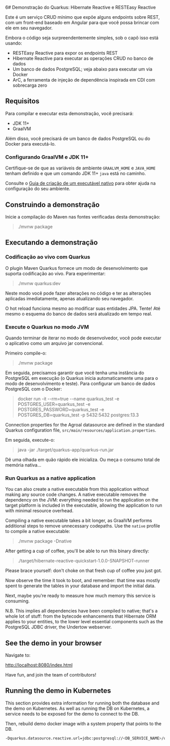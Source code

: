 6# Demonstração do Quarkus: Hibernate Reactive e RESTEasy Reactive

Este é um serviço CRUD mínimo que expõe alguns endpoints sobre REST, 
com um front-end baseado em Angular para que você possa brincar com ele em seu navegador.

Embora o código seja surpreendentemente simples, sob o capô isso está usando:
 - RESTEasy Reactive para expor os endpoints REST
  - Hibernate Reactive para executar as operações CRUD no banco de dados
  - Um banco de dados PostgreSQL; veja abaixo para executar um via Docker
  - ArC, a ferramenta de injeção de dependência inspirada em CDI com sobrecarga zero

## Requisitos

Para compilar e executar esta demonstração, você precisará:

- JDK 11+
- GraalVM

Além disso, você precisará de um banco de dados PostgreSQL ou do Docker para executá-lo.

### Configurando GraalVM e JDK 11+

Certifique-se de que as variáveis de ambiente `GRAALVM_HOME` e `JAVA_HOME` tenham
definido e que um comando JDK 11+ `java` está no caminho.

Consulte o [Guia de criação de um executável nativo](https://quarkus.io/guides/building-native-image)
para obter ajuda na configuração do seu ambiente.

## Construindo a demonstração

Inicie a compilação do Maven nas fontes verificadas desta demonstração:

> ./mvnw package

## Executando a demonstração

### Codificação ao vivo com Quarkus

O plugin Maven Quarkus fornece um modo de desenvolvimento que suporta
codificação ao vivo. Para experimentar:

> ./mvnw quarkus:dev

Neste modo você pode fazer alterações no código e ter as alterações aplicadas imediatamente, apenas atualizando seu navegador.

O hot reload funciona mesmo ao modificar suas entidades JPA.
Tente! Até mesmo o esquema do banco de dados será atualizado em tempo real.

### Execute o Quarkus no modo JVM

Quando terminar de iterar no modo de desenvolvedor, você pode executar o aplicativo como um
arquivo jar convencional.

Primeiro compile-o:

> ./mvnw package

Em seguida, precisamos garantir que você tenha uma instância do PostgreSQL em execução (o Quarkus inicia automaticamente uma para o modo de desenvolvimento e teste). Para configurar um banco de dados PostgreSQL com o Docker:

> docker run -it --rm=true --name quarkus_test -e POSTGRES_USER=quarkus_test -e POSTGRES_PASSWORD=quarkus_test -e POSTGRES_DB=quarkus_test -p 5432:5432 postgres:13.3

Connection properties for the Agroal datasource are defined in the standard Quarkus configuration file,
`src/main/resources/application.properties`.

Em seguida, execute-o:

> java -jar ./target/quarkus-app/quarkus-run.jar

Dê uma olhada em quão rápido ele inicializa.
Ou meça o consumo total de memória nativa...

### Run Quarkus as a native application

You can also create a native executable from this application without making any
source code changes. A native executable removes the dependency on the JVM:
everything needed to run the application on the target platform is included in
the executable, allowing the application to run with minimal resource overhead.

Compiling a native executable takes a bit longer, as GraalVM performs additional
steps to remove unnecessary codepaths. Use the  `native` profile to compile a
native executable:

> ./mvnw package -Dnative

After getting a cup of coffee, you'll be able to run this binary directly:

> ./target/hibernate-reactive-quickstart-1.0.0-SNAPSHOT-runner

Please brace yourself: don't choke on that fresh cup of coffee you just got.
    
Now observe the time it took to boot, and remember: that time was mostly spent to generate the tables in your database and import the initial data.
    
Next, maybe you're ready to measure how much memory this service is consuming.

N.B. This implies all dependencies have been compiled to native;
that's a whole lot of stuff: from the bytecode enhancements that Hibernate ORM
applies to your entities, to the lower level essential components such as the PostgreSQL JDBC driver, the Undertow webserver.

## See the demo in your browser

Navigate to:

<http://localhost:8080/index.html>

Have fun, and join the team of contributors!

## Running the demo in Kubernetes

This section provides extra information for running both the database and the demo on Kubernetes.
As well as running the DB on Kubernetes, a service needs to be exposed for the demo to connect to the DB.

Then, rebuild demo docker image with a system property that points to the DB. 

```bash
-Dquarkus.datasource.reactive.url=jdbc:postgresql://<DB_SERVICE_NAME>/quarkus_test
```
